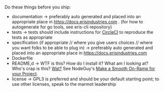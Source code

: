 Do these things before you ship:

- documentation -> preferably auto generated and placed into an appropriate place in https://docs.erisindustries.com . (for how to autogenerate for go tools, see eris-cli repository)
- tests -> tests should include instructions for [CircleCI](https://circleci.com/docs) to reproduce the tests as appropriate
- specification (if appropriate // where you give users choices // where you want folks to be able to plug in) -> preferably auto generated and placed into an appropriate place in https://docs.erisindustries.com
- Dockerfile
- README,d -> WTF is this? How do I install it? What am I looking at? Who's crap is this? [Wat?](http://www.darwinbiler.com/designing-and-making-the-readme-file-for-your-github-repository/) See NodeGuy's [Make a Smooth On-Ramp for your Project](http://www.nodeguy.com/make-a-smooth-on-ramp-for-your-project/).
- license -> GPL3 is preferred and should be your default starting point; to use other licenses, speak to the marmot leadership
